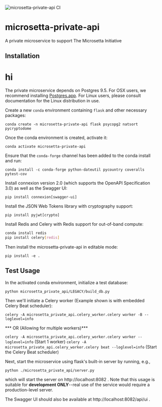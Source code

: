 ![microsetta-private-api CI](https://github.com/biocore/microsetta-private-api/workflows/microsetta-private-api%20CI/badge.svg)

# microsetta-private-api
A private microservice to support The Microsetta Initiative

## Installation
# hi
The private microservice depends on Postgres 9.5. For OSX users, we recommend installing [Postgres.app](https://postgresapp.com/). For Linux users, please consult documentation for the Linux distribution in use. 

Create a new `conda` environment containing `flask` and other necessary packages: 

`conda create -n microsetta-private-api flask psycopg2 natsort pycryptodome`

Once the conda environment is created, activate it:

`conda activate microsetta-private-api`

Ensure that the `conda-forge` channel has been added to the conda install and run:

`conda install -c conda-forge python-dateutil pycountry coveralls pytest-cov` 

Install connexion version 2.0 (which supports the OpenAPI Specification 3.0) as well as the Swagger UI:

`pip install connexion[swagger-ui]`

Install the JSON Web Tokens library with cryptography support:

`pip install pyjwt[crypto]`

Install Redis and Celery with Redis support for out-of-band compute:

```bash
conda install redis
pip install celery[redis]
```

Then install the microsetta-private-api in editable mode:

`pip install -e .`
 
## Test Usage

In the activated conda environment, initialize a test database:

`python microsetta_private_api/LEGACY/build_db.py`

Then we'll initiate a Celery worker (Example shown is with embedded Celery Beat scheduler):

`celery -A microsetta_private_api.celery_worker.celery worker -B --loglevel=info`

*** OR (Allowing for multiple workers)***

`celery -A microsetta_private_api.celery_worker.celery worker --loglevel=info` (Start 1 worker)
`celery -A microsetta_private_api.celery_worker.celery beat --loglevel=info` (Start the Celery Beat scheduler)


Next, start the microservice using flask's built-in server by running, e.g., 

`python ./microsetta_private_api/server.py`

which will start the server on http://localhost:8082 . Note that this usage is suitable for 
**development ONLY**--real use of the service would require a production-level server. 

The Swagger UI should also be available at http://localhost:8082/api/ui .

